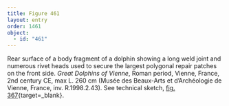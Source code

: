 ```yaml
---
title: Figure 461
layout: entry
order: 1461
object:
  - id: "461"
---
```


Rear surface of a body fragment of a dolphin showing a long weld joint and numerous rivet heads used to secure the largest polygonal repair patches on the front side. *Great Dolphins of Vienne*, Roman period, Vienne, France, 2nd century CE, max L. 260 cm (Musée des Beaux-Arts et d’Archéologie de Vienne, France, inv. R.1998.2.43). See technical sketch, [fig. 367](/visual-atlas/#fig-367){target=_blank}.
